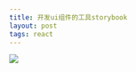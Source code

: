 ```yaml
---
title: 开发ui组件的工具storybook
layout: post
tags: react
---
```


![](https://storybook.js.org/https://storybook.js.org/)